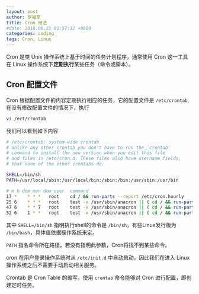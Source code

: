 ```yaml
---
layout: post
author: 罗福享
title: Cron 用法
#date: 2018.06.21 01:57:32 +0800
categories: coding
tags: Cron, Linux
---
```


Cron 是类 Unix 操作系统上基于时间的任务计划程序，通常使用 Cron 这一工具在 Linux 操作系统下**定期执行**某些任务（命令或脚本）。

## Cron 配置文件

Cron 根据配置文件的内容定期执行相应的任务，它的配置文件是 `/etc/crontab`, 在没有修改配置文件的情况下，执行

```bash
vi /ect/crontab
```

我们可以看到如下内容

```bash
# /etc/crontab: system-wide crontab
# Unlike any other crontab you don't have to run the `crontab'
# command to install the new version when you edit this file
# and files in /etc/cron.d. These files also have username fields,
# that none of the other crontabs do.

SHELL=/bin/sh
PATH=/usr/local/sbin:/usr/local/bin:/sbin:/bin:/usr/sbin:/usr/bin

# m h dom mon dow user  command
17 *    * * *   root    cd / && run-parts --report /etc/cron.hourly
25 6    * * *   root    test -x /usr/sbin/anacron || ( cd / && run-parts --report /etc/cron.daily )
47 6    * * 7   root    test -x /usr/sbin/anacron || ( cd / && run-parts --report /etc/cron.weekly )
52 6    1 * *   root    test -x /usr/sbin/anacron || ( cd / && run-parts --report /etc/cron.monthly )

```

其中 `SHELL=/bin/sh` 指明执行shell的命令是 `/bin/sh`，有些Linux发行版为 `/bin/bash`，具体值依据操作系统来定。

`PATH` 指名命令所在路径，若没有指明此参数，Cron将找不到某些命令。

cron 在用户登录操作系统时从 `/etc/init.d` 中自动启动，因此我们在进入 Linux 操作系统之后不需要手动启动相关服务。

Crontab 是 Cron Table 的缩写，使用 `crontab` 命令能够对 Cron 进行配置，即创建定时任务。
